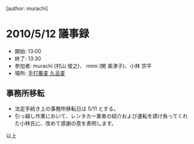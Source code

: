 [author: murachi]
# 2010/5/12 議事録

* 開始: 13:00
* 終了: 13:30
* 参加者: murachi (村山 俊之)、 mimi (関 美津子)、小林 宗平
* 場所: [手打蕎麦 久呂麦](http:://r.tabelog.com/chiba/A1204/A120401/12004406/)

## 事務所移転

* 法定手続き上の事務所移転日は 5/11 とする。
* 引っ越し作業において、レンタカー業者の紹介および運転を請け負ってくれた小林氏に、改めて感謝の意を表明します。


以上
